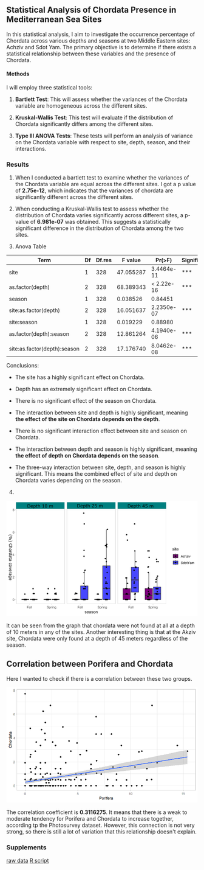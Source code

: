 
## Statistical Analysis of Chordata Presence in Mediterranean Sea Sites

In this statistical analysis, I aim to investigate the occurrence percentage of Chordata across various depths and seasons at two Middle Eastern sites: Achziv and Sdot Yam. The primary objective is to determine if there exists a statistical relationship between these variables and the presence of Chordata.

#### Methods

I will employ three statistical tools:

1. **Bartlett Test**: This will assess whether the variances of the Chordata variable are homogeneous across the different sites.
   
2. **Kruskal-Wallis Test**: This test will evaluate if the distribution of Chordata significantly differs among the different sites.
   
3. **Type III ANOVA Tests**: These tests will perform an analysis of variance on the Chordata variable with respect to site, depth, season, and their interactions.


### Results
1. When I conducted a bartlett test to examine whether the variances of the Chordata variable are equal across the different sites. I got a p value of **2.75e-12**, which indicates that the variances of chordata are significantly different across the different sites.

2. When conducting a Kruskal-Wallis test to assess whether the distribution of Chordata varies significantly across different sites, a p-value of **6.981e-07** was obtained. This suggests a statistically significant difference in the distribution of Chordata among the two sites.


3.  Anova Table

| Term                         | Df  | Df.res | F value    | Pr(>F)      | Significance |
|------------------------------|-----|--------|------------|-------------|--------------|
| site                         | 1   | 328    | 47.055287  | 3.4464e-11  | ***          |
| as.factor(depth)             | 2   | 328    | 68.389343  | < 2.22e-16  | ***          |
| season                       | 1   | 328    | 0.038526   | 0.84451     |              |
| site:as.factor(depth)        | 2   | 328    | 16.051637  | 2.2350e-07  | ***          |
| site:season                  | 1   | 328    | 0.019229   | 0.88980     |              |
| as.factor(depth):season      | 2   | 328    | 12.861264  | 4.1940e-06  | ***          |
| site:as.factor(depth):season | 2   | 328    | 17.176740  | 8.0462e-08  | ***          |

 Conclusions:


   -  The site has a highly significant effect on Chordata.

   -  Depth has an extremely significant effect on Chordata.

   -  There is no significant effect of the season on Chordata.

   -  The interaction between site and depth is highly significant, meaning **the effect of the site on Chordata depends on the depth**.

   - There is no significant interaction effect between site and season on Chordata.

   -  The interaction between depth and season is highly significant, meaning **the effect of depth on Chordata depends on the season**.

   -  The three-way interaction between site, depth, and season is highly significant. This means the combined effect of site and depth on Chordata varies depending on the season.

4. 

![alt text](../images/data%20anlysisn%20class.png)


   It can be seen from the graph that chordata were not found at all at a depth of 10 meters in any of the sites.
Another interesting thing is that at the Akziv site, Chordata were only found at a depth of 45 meters regardless of the season.

## Correlation between Porifera and Chordata
Here I wanted to check if there is a correlation between these two groups.

![alt text](../images/cor%20plot%201.png)

The correlation coefficient is **0.3116275**. It means that there is a weak to moderate tendency for Porifera and Chordata to increase together, according tp the Photosurvey dataset. However, this connection is not very strong, so there is still a lot of variation that this relationship doesn't explain.

### Supplements


[raw data](../exel%20files/Photosurvey_metadata%20class.csv)
[R script](../scripts/R%20script%20ggplot.r)